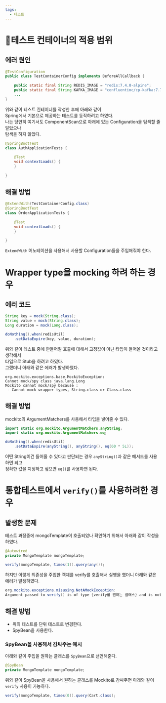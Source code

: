 ```yaml
---
tags:
  - 테스트
---
```

# 테스트 컨테이너의 적용 범위
## 에러 원인
```Java
@TestConfiguration  
public class TestContainerConfig implements BeforeAllCallback {  
  
    public static final String REDIS_IMAGE = "redis:7.4.0-alpine";  
    public static final String KAFKA_IMAGE = "confluentinc/cp-kafka:7.7.1.arm64";
    ...
}
```
위와 같이 테스트 컨테이너를 작성한 후에 아래와 같이    
Spring에서 기본으로 제공하는 테스트를 동작하려고 하였다.    
나는 당연히 여기서도 ComponentScan으로 아래에 있는  Configuration을 탐색할 줄 알았으나    
탐색을 하지 않았다.
```Java
@SpringBootTest  
class AuthApplicationTests {  
  
    @Test  
    void contextLoads() {  
    }  
  
}
```

## 해결 방법
```Java
@ExtendWith(TestContainerConfig.class)  
@SpringBootTest  
class OrderApplicationTests {  
  
    @Test  
    void contextLoads() {  
    }  
  
}
```
`ExtendWith` 어노테이션을 사용해서 사용할 Configuration들을 주입해줘야 한다.
# Wrapper type을 mocking 하려 하는 경우
## 에러 코드
```Java
String key = mock(String.class);  
String value = mock(String.class);  
Long duration = mock(Long.class);

doNothing().when(redisUtil)
	.setDataExpire(key, value, duration);
```
위와 같이 테스트 중에 만들어질 호출에 대해서 고정값이 아닌 타입이 들어올 것이라고 생각해서   
타입으로 Stub을 하려고 하였다.   
그랬더니 아래와 같은 에러가 발생하였다.
```text
org.mockito.exceptions.base.MockitoException: 
Cannot mock/spy class java.lang.Long
Mockito cannot mock/spy because :
 - Cannot mock wrapper types, String.class or Class.class
```
## 해결 방법
mockito의 ArgumentMatchers를 사용해서 타입을 넣어줄 수 있다.   
```Java
import static org.mockito.ArgumentMatchers.anyString;  
import static org.mockito.ArgumentMatchers.eq;

doNothing().when(redisUtil)
	.setDataExpire(anyString(), anyString(), eq(60 * 5L));
```
어떤 String이건 들어올 수 있다고 판단되는 경우 `anyString()`과 같은 메서드를 사용하면 되고   
정확한 값을 지정하고 싶으면 `eq()`를 사용하면 된다.
# 통합테스트에서 `verify()`를 사용하려한 경우
## 발생한 문제
테스트 과정중에 mongoTemplate이 호출되었나 확인하기 위해서 아래와 같이 작성을 하였다.    
```Java
@Autowired  
private MongoTemplate mongoTemplate;

verify(mongoTemplate, times(1)).query(any());

```
하지만 이렇게 의존성을 주입한 객체를 verify를 호출해서 실행을 했더니 아래와 같은 에러가 발생하였다.

```Java
org.mockito.exceptions.misusing.NotAMockException: 
Argument passed to verify() is of type {verify를 원하는 클래스} and is not a mock!
```
## 해결 방법
- 위의 테스트를 단위 테스트로 변경한다.
- SpyBean을 사용한다.
### SpyBean을 사용해서 감싸주는 예시
아래와 같이 주입을 원하는 클래스를 `SpyBean`으로 선언해준다.
```Java
@SpyBean  
private MongoTemplate mongoTemplate;
```
위와 같이 SpyBean을 사용해서 원하는 클래스를 Mockito로 감싸주면 아래와 같이 `verify` 사용이 가능하다.
```Java
verify(mongoTemplate, times(0)).query(Cart.class);
```